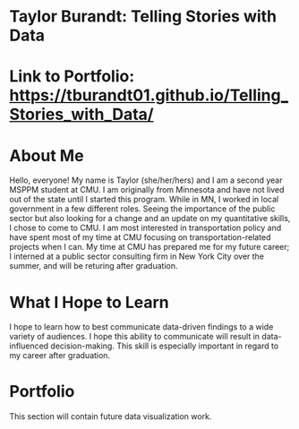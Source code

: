 # Taylor Burandt: Telling Stories with Data
# Link to Portfolio: https://tburandt01.github.io/Telling_Stories_with_Data/

# **About Me**
Hello, everyone! My name is Taylor (she/her/hers) and I am a second year MSPPM student at CMU. I am originally from Minnesota and have not lived out of the state until I started this program. While in MN, I worked in local government in a few different roles. Seeing the importance of the public sector but also looking for a change and an update on my quantitative skills, I chose to come to CMU. I am most interested in transportation policy and have spent most of my time at CMU focusing on transportation-related projects when I can. My time at CMU has prepared me for my future career; I interned at a public sector consulting firm in New York City over the summer, and will be returing after graduation. 

# **What I Hope to Learn**
I hope to learn how to best communicate data-driven findings to a wide variety of audiences. I hope this ability to communicate will result in data-influenced decision-making. This skill is especially important in regard to my career after graduation.

# **Portfolio**
This section will contain future data visualization work. 
